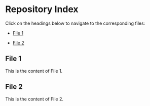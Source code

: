 # Repository Index

Click on the headings below to navigate to the corresponding files:

- [File 1](file1.md)

- [File 2](file2.md)

## File 1

This is the content of File 1.

## File 2

This is the content of File 2.